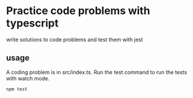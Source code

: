 # Practice code problems with typescript

write solutions to code problems and test them with jest

## usage

A coding problem is in src/index.ts. Run the test command to run the tests with watch mode.

`npm test`
